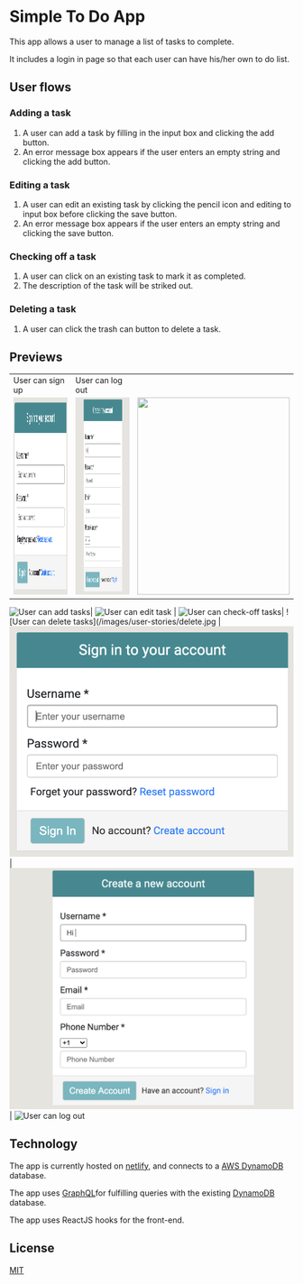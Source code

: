 # Simple To Do App
This app allows a user to manage a list of tasks to complete.

It includes a login in page so that each user can have his/her own to do list.

## User flows

### Adding a task

1. A user can add a task by filling in the input box and clicking the add button.
1. An error message box appears if the user enters an empty string and clicking the add button.

### Editing a task

1. A user can edit an existing task by clicking the pencil icon and editing to input box before clicking the save button.
1. An error message box appears if the user enters an empty string and clicking the save button.

### Checking off a task

1. A user can click on an existing task to mark it as completed.
1. The description of the task will be striked out.


### Deleting a task

1. A user can click the trash can button to delete a task.

## Previews
<table>
  <tr>
    <tdUser can log in</td>
     <td>User can sign up</td>
     <td>User can log out</td>
  </tr>
  <tr>
    <td><img src="/public/images/user-stories/login.png" width=270 height=350></td>
    <td><img src="/public/images/user-stories/signup.png" width=270 height=350></td>
    <td><img src="/images/user-stories/logout.png" width=270 height=350></td>
  </tr>
 </table>

![User can add tasks](/public/images/user-stories/add.jpg)| ![User can edit task](/images/user-stories/edit.jpg) |
![User can check-off tasks](/images/user-stories/check-off.jpg)| ![User can delete tasks](/images/user-stories/delete.jpg |
![User can login](/public/images/user-stories/login.png)| ![User can sign up](/public/images/user-stories/signup.png) | 
![User can log out](/images/user-stories/logout.jpg)  

## Technology

The app is currently hosted on [netlify](https://www.netlify.com/), and connects to a [AWS DynamoDB](https://aws.amazon.com/dynamodb/) database. 

The app uses [GraphQL](https://graphql.org/)for fulfilling queries with the existing [DynamoDB](https://aws.amazon.com/dynamodb/) database.

The app uses ReactJS hooks for the front-end.


## License

[MIT](LICENSE)
